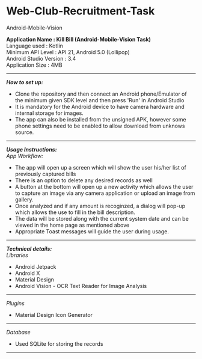 # Web-Club-Recruitment-Task
Android-Mobile-Vision

**Application Name : Kill Bill (Android-Mobile-Vision Task)**
<br>
Language used : Kotlin
<br>
Minimum API Level : API 21, Android 5.0 (Lollipop)
<br>
Android Studio Version : 3.4
<br>
Application Size : 4MB

---

***How to set up:***
- Clone the repository and then connect an Android phone/Emulator of the minimum given SDK level and then press 'Run' in Android Studio
- It is mandatory for the Android device to have camera hardware and internal storage for images.
- The app can also be installed from the unsigned APK, however some phone settings need to be enabled to allow download from unknows source.

---

***Usage Instructions:***
<br>
*App Workflow:*
- The app will open up a screen which will show the user his/her list of previously captured bills
- There is an option to delete any desired records as well
- A button at the bottom will open up a new activity which allows the user to capture an image via any camera application or upload an image from gallery.
- Once analyzed and if any amount is recoginzed, a dialog will pop-up which allows the use to fill in the bill description.
- The data will be stored along with the current system date and can be viewed in the home page as mentioned above
- Appropriate Toast messages will guide the user during usage.

---

***Technical details:***
<br>
*Libraries*
- Android Jetpack
- Android X
- Material Design
- Android Vision - OCR Text Reader for Image Analysis 

---

*Plugins*
- Material Design Icon Generator

---

*Database*
- Used SQLite for storing the records

---



